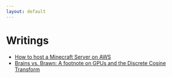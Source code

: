 ```yaml
---
layout: default
---
```

# Writings
- [How to host a Minecraft Server on AWS](./minecraft_aws_server.html)
- [Brains vs. Brawn: A footnote on GPUs and the Discrete Cosine Transform](./brains_vs_brawn.html)
